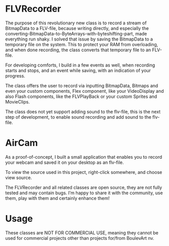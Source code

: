 # FLVRecorder #
The purpose of this revolutionary new class is to record a stream of BitmapData to a FLV-file, because writing directly, and especially the converting-BitmapData-to-ByteArrays-with-byteshifting-part, made everything run shaky. I solved that issue by saving the BitmapData to a temporary file on the system. This to protect your RAM from overloading, and when done recording, the class converts that temporary file to an FLV-file.

For developing comforts, I build in a few events as well, when recording starts and stops, and an event while saving, with an indication of your progress.

The class offers the user to record via inputting BitmapData, Bitmaps and even your custom components, Flex component, like your VideoDisplay and also Flash components, like the FLVPlayBack or your custom Sprites and MovieClips.

The class does not yet support adding sound to the flv-file, this is the next step of development, to enable sound recording and add sound to the flv-file.

# AirCam #
As a proof-of-concept, I built a small application that enables you to record your webcam and saved it on your desktop as an flv-file.

To view the source used in this project, right-click somewhere, and choose view source.

The FLVRecorder and all related classes are open source, they are not fully tested and may contain bugs.
I’m happy to share it with the community, use them, play with them and certainly enhance them!

# Usage #
These classes are NOT FOR COMMERCIAL USE, meaning they cannot be used for commercial projects other than projects for/from BoulevArt nv.